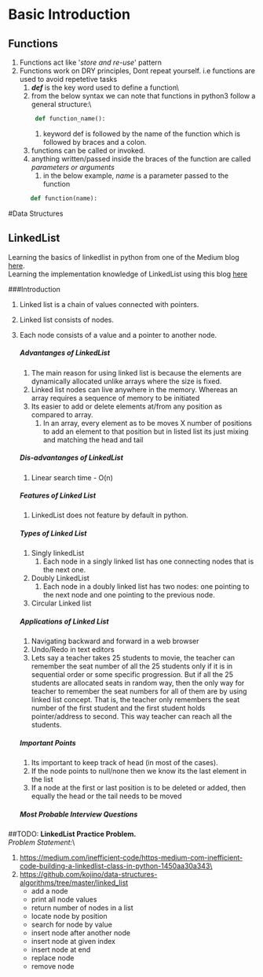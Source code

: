 # Basic Introduction
   ## Functions
   1. Functions act like '*store and re-use*' pattern
   1. Functions work on DRY principles, Dont repeat yourself. i.e functions are used to avoid repetetive tasks
        1. ***def*** is the key word used to define a function\
        1. from the below syntax we can note that functions in python3 follow a general structure:\       
            ```python
             def function_name():
            ```             
            1. keyword def is followed by the name of the function which is followed by braces and a colon.
         1. functions can be called or invoked.
         1.  anything written/passed inside the braces of the function are called *parameters or arguments* 
                1. in the below example, *name* is a parameter passed to the function 
         ```python
            def function(name):
      ```
      
  
                
              
#Data Structures
## LinkedList
Learning the basics of linkedlist in python from one of the Medium blog [here](https://medium.com/@kojinoshiba/data-structures-in-python-series-1-linked-lists-d9f848537b4d).\
Learning the implementation knowledge of LinkedList using this blog [here](https://medium.com/inefficient-code/https-medium-com-inefficient-code-building-a-linkedlist-class-in-python-1450aa30a343)

###Introduction
1. Linked list is a chain of values connected with pointers.
2. Linked list consists of nodes.
3. Each node consists of a value and a pointer to another node. 

    ##### Advantanges of LinkedList
    1. The main reason for using linked list is because the elements are dynamically allocated unlike arrays where the size is fixed.
    1. Linked list nodes can live anywhere in the memory. Whereas an array requires a sequence of memory to be initiated
    1. Its easier to add or delete elements at/from any position as compared to array.
		1. In an array, every element as to be moves X number of positions to add an element to that position but in listed list its just mixing and matching the head and tail
    ##### Dis-advantanges of LinkedList
    1. Linear search time - O(n)    
    
    ##### Features of Linked List
    1. LinkedList does not feature by default in python.
    ##### Types of Linked List
     1. Singly linkedList
        1. Each node in a singly linked list has one connecting nodes that is the next one.
     2. Doubly LinkedList
        1. Each node in a doubly linked list has two nodes: one pointing to the next node and one pointing to the previous node.
     3. Circular Linked list
    ##### Applications of Linked List
    1. Navigating backward and forward in a web browser
    2. Undo/Redo in text editors
    1. Lets say a teacher takes 25 students to movie, the teacher can remember the seat number of all the 25 students only if it is in sequential order or some specific progression.
       But if all the 25 students are allocated seats in random way, then the only way for teacher to remember the seat numbers for all of them are by using linked list concept.
       That is, the teacher only remembers the seat number of the first student and the first student holds pointer/address to second. This way teacher can reach all the students.
    ##### Important Points
    1. Its important to keep track of head (in most of the cases).
    1. If the node points to null/none then we know its the last element in the list
    1. If a node at the first or last position is to be deleted or added, then equally the head or the tail needs to be moved
    ##### Most Probable Interview Questions
    
##TODO:
**LinkedList Practice Problem.**\
 *Problem Statement:*\
1.  https://medium.com/inefficient-code/https-medium-com-inefficient-code-building-a-linkedlist-class-in-python-1450aa30a343\
1.  https://github.com/kojino/data-structures-algorithms/tree/master/linked_list
    - add a node
    - print all node values
    - return number of nodes in a list
    - locate node by position
    - search for node by value
    - insert node after another node
    - insert node at given index
    - insert node at end
    - replace node
    - remove node

    
 
      